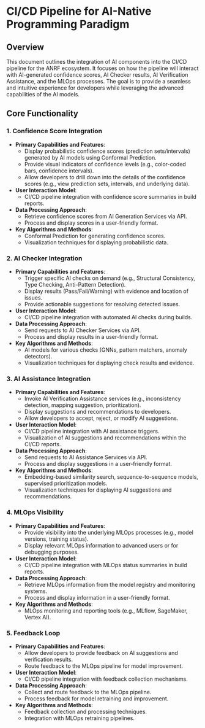 # CI/CD Pipeline for AI-Native Programming Paradigm

## Overview
This document outlines the integration of AI components into the CI/CD pipeline for the ANRF ecosystem. It focuses on how the pipeline will interact with AI-generated confidence scores, AI Checker results, AI Verification Assistance, and the MLOps processes. The goal is to provide a seamless and intuitive experience for developers while leveraging the advanced capabilities of the AI models.

## Core Functionality

### 1. Confidence Score Integration
- **Primary Capabilities and Features**:
  - Display probabilistic confidence scores (prediction sets/intervals) generated by AI models using Conformal Prediction.
  - Provide visual indicators of confidence levels (e.g., color-coded bars, confidence intervals).
  - Allow developers to drill down into the details of the confidence scores (e.g., view prediction sets, intervals, and underlying data).
- **User Interaction Model**:
  - CI/CD pipeline integration with confidence score summaries in build reports.
- **Data Processing Approach**:
  - Retrieve confidence scores from AI Generation Services via API.
  - Process and display scores in a user-friendly format.
- **Key Algorithms and Methods**:
  - Conformal Prediction for generating confidence scores.
  - Visualization techniques for displaying probabilistic data.

### 2. AI Checker Integration
- **Primary Capabilities and Features**:
  - Trigger specific AI checks on demand (e.g., Structural Consistency, Type Checking, Anti-Pattern Detection).
  - Display results (Pass/Fail/Warning) with evidence and location of issues.
  - Provide actionable suggestions for resolving detected issues.
- **User Interaction Model**:
  - CI/CD pipeline integration with automated AI checks during builds.
- **Data Processing Approach**:
  - Send requests to AI Checker Services via API.
  - Process and display results in a user-friendly format.
- **Key Algorithms and Methods**:
  - AI models for various checks (GNNs, pattern matchers, anomaly detectors).
  - Visualization techniques for displaying check results and evidence.

### 3. AI Assistance Integration
- **Primary Capabilities and Features**:
  - Invoke AI Verification Assistance services (e.g., inconsistency detection, mapping suggestion, prioritization).
  - Display suggestions and recommendations to developers.
  - Allow developers to accept, reject, or modify AI suggestions.
- **User Interaction Model**:
  - CI/CD pipeline integration with AI assistance triggers.
  - Visualization of AI suggestions and recommendations within the CI/CD reports.
- **Data Processing Approach**:
  - Send requests to AI Assistance Services via API.
  - Process and display suggestions in a user-friendly format.
- **Key Algorithms and Methods**:
  - Embedding-based similarity search, sequence-to-sequence models, supervised prioritization models.
  - Visualization techniques for displaying AI suggestions and recommendations.

### 4. MLOps Visibility
- **Primary Capabilities and Features**:
  - Provide visibility into the underlying MLOps processes (e.g., model versions, training status).
  - Display relevant MLOps information to advanced users or for debugging purposes.
- **User Interaction Model**:
  - CI/CD pipeline integration with MLOps status summaries in build reports.
- **Data Processing Approach**:
  - Retrieve MLOps information from the model registry and monitoring systems.
  - Process and display information in a user-friendly format.
- **Key Algorithms and Methods**:
  - MLOps monitoring and reporting tools (e.g., MLflow, SageMaker, Vertex AI).

### 5. Feedback Loop
- **Primary Capabilities and Features**:
  - Allow developers to provide feedback on AI suggestions and verification results.
  - Route feedback to the MLOps pipeline for model improvement.
- **User Interaction Model**:
  - CI/CD pipeline integration with feedback collection mechanisms.
- **Data Processing Approach**:
  - Collect and route feedback to the MLOps pipeline.
  - Process feedback for model retraining and improvement.
- **Key Algorithms and Methods**:
  - Feedback collection and processing techniques.
  - Integration with MLOps retraining pipelines.